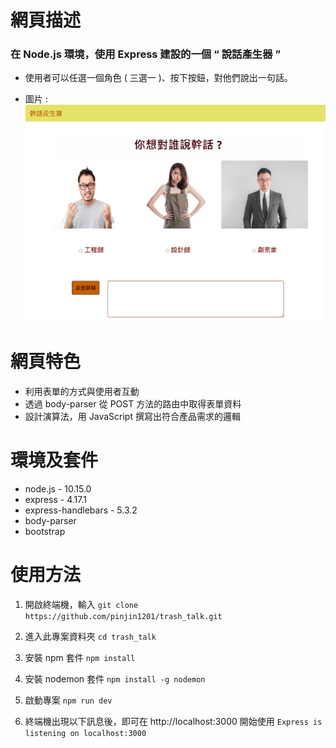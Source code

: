 
# 網頁描述

  ### 在 Node.js 環境，使用 Express 建設的一個 “ 說話產生器 ”

* 使用者可以任選一個角色 ( 三選一 )、按下按鈕，對他們說出一句話。

* 圖片 :
![網頁圖片](https://github.com/pinjin1201/trash_talk/blob/main/trash_talk.png?raw=true)

# 網頁特色

* 利用表單的方式與使用者互動
* 透過 body-parser 從 POST 方法的路由中取得表單資料
* 設計演算法，用 JavaScript 撰寫出符合產品需求的邏輯

# 環境及套件
* node.js - 10.15.0
* express - 4.17.1
* express-handlebars - 5.3.2
* body-parser
* bootstrap

# 使用方法

1. 開啟終端機，輸入 `git clone https://github.com/pinjin1201/trash_talk.git`

2. 進入此專案資料夾 `cd trash_talk`

3. 安裝 npm 套件 `npm install`

4. 安裝 nodemon 套件 `npm install -g nodemon`

5. 啟動專案 `npm run dev`

6. 終端機出現以下訊息後，即可在 http://localhost:3000 開始使用 `Express is listening on localhost:3000`
